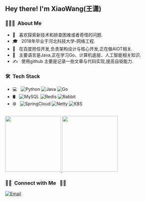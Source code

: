 
<h2> Hey there! I'm XiaoWang(王潇)</h2>

<h3> 👨🏻‍💻 &nbsp;About Me </h3>

- 🤔 &nbsp; 喜欢探索新技术和排查困难或者奇怪的问题.
- 🎓 &nbsp; 2018年毕业于河北科技大学-网络工程.
- 💼 &nbsp; 在百度担任开发,负责架构设计与核心开发,正在做AIOT相关.
- 🌱 &nbsp; 主要语言是Java,正在学习Go、计算机底层、人工智能相关知识.
- ✍️ &nbsp;  使用github 主要是记录一些文章与代码实现,提高自驱能力.

<h3> 🛠 &nbsp;Tech Stack</h3>

- 💻 &nbsp;
  ![Python](https://img.shields.io/badge/-Python-333333?style=flat&logo=python)
  ![Java](https://img.shields.io/badge/-Java-333333?style=flat&logo=Java&logoColor=007396)
  ![Go](https://img.shields.io/badge/-Go-333333?style=flat&logo=C%2B%2B&logoColor=00599C)
- 🛢 &nbsp;
  ![MySQL](https://img.shields.io/badge/-MySQL-333333?style=flat&logo=mysql)
  ![Redis](https://img.shields.io/badge/-Redis-333333?style=flat&logo=redis)
  ![Rabbit](https://img.shields.io/badge/-Rabbit-333333?style=flat&logo=rabbit)
- ⚙️ &nbsp;
  ![SpringCloud](https://img.shields.io/badge/-SpringCloud-333333?style=flat&logo=springcloud)
  ![Netty](https://img.shields.io/badge/-Netty-333333?style=flat&logo=netty)
  ![K8S](https://img.shields.io/badge/-K8S-333333?style=flat&logo=K8S)
<br/>

<a href="https://github.com/wxiao1002">
  <img height="180em" src="https://github-readme-stats.vercel.app/api?username=wxiao1002&theme=buefy&show_icons=true" />
  <img height="180em" src="https://github-readme-stats.vercel.app/api/top-langs/?username=wxiao1002&theme=buefy&layout=compact" />
</a>

<br/>

<h3> 🤝🏻 &nbsp;Connect with Me &nbsp; 🤝🏻  </h3>
<a href="mailto:wxiao1002@yeah.net"><img alt="Email" src="https://img.shields.io/badge/wxiao1002@yeah.net-blue?style=flat-square&logo=gmail"></a>



